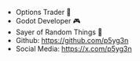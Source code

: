 + Options Trader 💸
+ Godot Developer 🎮
+ Sayer of Random Things 🧀
+ Github: https://github.com/p5yg3n
+ Social Media: https://x.com/p5yg3n
<!---
p5yk0g3n3s1s/p5yk0g3n3s1s is a ✨ special ✨ repository because its `README.md` (this file) appears on your GitHub profile.
You can click the Preview link to take a look at your changes.
--->
